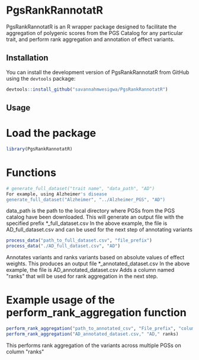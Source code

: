 # PgsRankRannotatR

PgsRankRannotatR is an R wrapper package designed to facilitate the aggregation of polygenic scores from the PGS Catalog for any particular trait, and perform rank aggregation and annotation of effect variants.

## Installation

You can install the development version of PgsRankRannotatR from GitHub using the `devtools` package:

```R
devtools::install_github("savannahmwesigwa/PgsRankRannotatR")
```

## Usage
# Load the package
```R
library(PgsRankRannotatR)
```


# Functions
```R
# generate_full_dataset("trait name", "data_path", "AD")
For example, using Alzheimer's disease
generate_full_dataset("Alzheimer", "../Alzheimer_PGS", "AD")
```
data_path is the path to the local directory where PGSs from the PGS catalog have been downloaded.
This will generate an output file with the specified prefix *_full_dataset.csv
In the above example, the file is AD_full_dataset.csv and can be used for the next step of annotating variants
```R
process_data("path_to_full_dataset.csv", "file_prefix")
process_data("./AD_full_dataset.csv", "AD")
```
Annotates variants and ranks variants based on absolute values of effect weights.
This produces an output file *_annotated_dataset.csv
In the above example, the file is AD_annotated_dataset.csv
Adds a column named "ranks" that will be used for rank aggregation in the next step.
# Example usage of the perform_rank_aggregation function
```R
perform_rank_aggregation("path_to_annotated_csv", "File_prefix", "column_to_rank")
perform_rank_aggregation("AD_annotated_dataset.csv," "AD," ranks)

```
This performs rank aggregation of the variants across multiple PGSs on column "ranks"
